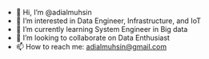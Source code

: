 - 👋 Hi, I’m @adialmuhsin
- 👀 I’m interested in Data Engineer, Infrastructure, and IoT
- 🌱 I’m currently learning System Engineer in Big data
- 💞️ I’m looking to collaborate on Data Enthusiast
- 📫 How to reach me: adialmuhsin@gmail.com
